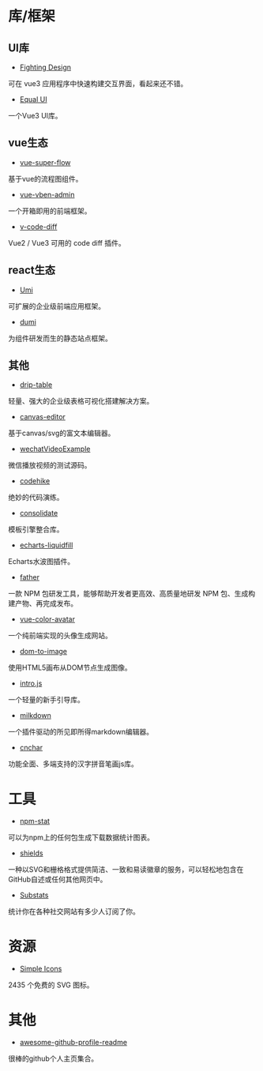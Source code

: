 # 库/框架

## UI库

- [Fighting Design](https://github.com/FightingDesign/fighting-design)

可在 vue3 应用程序中快速构建交互界面，看起来还不错。

- [Equal UI](https://github.com/Equal-UI/Equal)

一个Vue3 UI库。

## vue生态

- [vue-super-flow](https://github.com/caohuatao/vue-super-flow)

基于vue的流程图组件。

- [vue-vben-admin](https://github.com/vbenjs/vue-vben-admin)

一个开箱即用的前端框架。

- [v-code-diff](https://github.com/Shimada666/v-code-diff)

Vue2 / Vue3 可用的 code diff 插件。

## react生态

- [Umi](https://umijs.org/)

可扩展的企业级前端应用框架。

- [dumi](https://next.d.umijs.org/)

为组件研发而生的静态站点框架。

## 其他

- [drip-table](https://github.com/JDFED/drip-table)

轻量、强大的企业级表格可视化搭建解决方案。

- [canvas-editor](https://github.com/Hufe921/canvas-editor)

基于canvas/svg的富文本编辑器。

- [wechatVideoExample](https://github.com/fomenyesu/wechatVideoExample)

微信播放视频的测试源码。

- [codehike](https://github.com/code-hike/codehike)

绝妙的代码演练。

- [consolidate](https://github.com/tj/consolidate.js)

模板引擎整合库。

- [echarts-liquidfill](https://github.com/ecomfe/echarts-liquidfill)

Echarts水波图插件。

- [father](https://github.com/umijs/father)

一款 NPM 包研发工具，能够帮助开发者更高效、高质量地研发 NPM 包、生成构建产物、再完成发布。

- [vue-color-avatar](https://github.com/Codennnn/vue-color-avatar)

一个纯前端实现的头像生成网站。

- [dom-to-image](https://github.com/tsayen/dom-to-image)

使用HTML5画布从DOM节点生成图像。

- [intro.js](https://github.com/usablica/intro.js)

一个轻量的新手引导库。

- [milkdown](https://github.com/Milkdown/milkdown)

一个插件驱动的所见即所得markdown编辑器。

- [cnchar](https://github.com/theajack/cnchar)

功能全面、多端支持的汉字拼音笔画js库。

# 工具

- [npm-stat](https://npm-stat.com/)

可以为npm上的任何包生成下载数据统计图表。

- [shields](https://shields.io/)

一种以SVG和栅格格式提供简洁、一致和易读徽章的服务，可以轻松地包含在GitHub自述或任何其他网页中。

- [Substats](https://substats.spencerwoo.com/)

统计你在各种社交网站有多少人订阅了你。

# 资源

- [Simple Icons](https://simpleicons.org/)

2435 个免费的 SVG 图标。

# 其他

- [awesome-github-profile-readme](https://github.com/abhisheknaiidu/awesome-github-profile-readme)

很棒的github个人主页集合。

